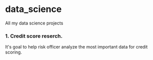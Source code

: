 # data_science
All my data science projects
### 1. Credit score reserch. 
It's goal to help risk officer analyze the most important data for credit scoring.
